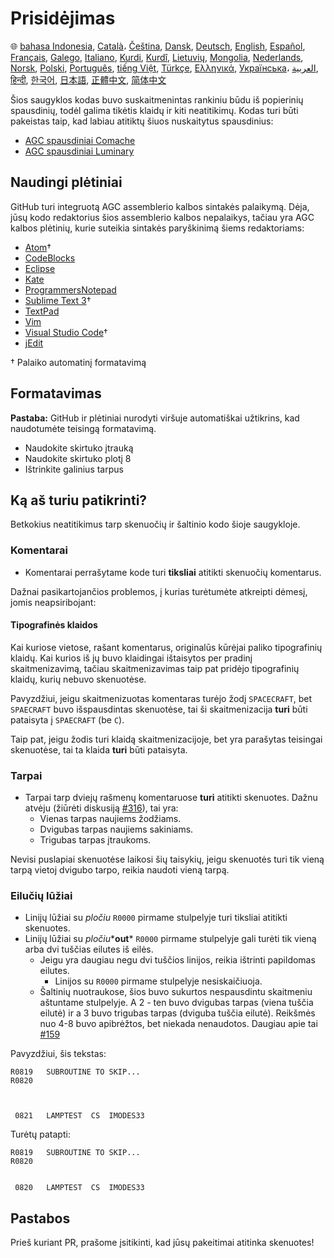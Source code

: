 # Prisidėjimas

🌐
[bahasa Indonesia][ID],
[Català][CA]،
[Čeština][CZ],
[Dansk][DA],
[Deutsch][DE],
[English][EN],
[Español][ES],
[Français][FR],
[Galego][GL],
[Italiano][IT],
[Kurdi][KU],
[Kurdî][KU],
[Lietuvių][LT],
[Mongolia][MN],
[Nederlands][NL],
[Norsk][NO],
[Polski][PL],
[Português][PT_BR],
[tiếng Việt][VI],
[Türkçe][TR],
[Ελληνικά][GR],
[Українська][UK]،
[العربية][AR],
[हिन्दी][HI_IN],
[한국어][KO_KR],
[日本語][JA],
[正體中文][ZH_TW],
[简体中文][ZH_CN]

[AR]:CONTRIBUTING.ar.md
[CA]:CONTRIBUTING.ca.md
[CZ]:CONTRIBUTING.cz.md
[DA]:CONTRIBUTING.da.md
[DE]:CONTRIBUTING.de.md
[EN]:../CONTRIBUTING.md
[ES]:CONTRIBUTING.es.md
[FR]:CONTRIBUTING.fr.md
[GL]:CONTRIBUTING.gl.md
[GR]:CONTRIBUTING.gr.md
[HI_IN]:CONTRIBUTING.hi_in.md
[ID]:CONTRIBUTING.id.md
[IT]:CONTRIBUTING.it.md
[JA]:CONTRIBUTING.ja.md
[KO_KR]:CONTRIBUTING.ko_kr.md
[KU]:CONTRIBUTING.ku.md
[LT]:CONTRIBUTING.lt.md
[MN]:CONTRIBUTING.mn.md
[NL]:CONTRIBUTING.nl.md
[NO]:CONTRIBUTING.no.md
[PL]:CONTRIBUTING.pl.md
[PT_BR]:CONTRIBUTING.pt_br.md
[TR]:CONTRIBUTING.tr.md
[UK]:CONTRIBUTING.uk.md
[VI]:CONTRIBUTING.vi.md
[ZH_CN]:CONTRIBUTING.zh_cn.md
[ZH_TW]:CONTRIBUTING.zh_tw.md

Šios saugyklos kodas buvo suskaitmenintas rankiniu būdu iš popierinių spausdinių, todėl galima tikėtis klaidų ir kiti neatitikimų. Kodas turi būti pakeistas taip, kad labiau atitiktų šiuos nuskaitytus spausdinius:

- [AGC spausdiniai Comache][8]
- [AGC spausdiniai Luminary][9]

## Naudingi plėtiniai

GitHub turi integruotą AGC assemblerio kalbos sintakės palaikymą. Dėja, jūsų kodo redaktorius šios assemblerio kalbos nepalaikys, tačiau yra AGC kalbos plėtinių, kurie suteikia sintakės paryškinimą šiems redaktoriams:

- [Atom][Atom]†
- [CodeBlocks][CodeBlocks]
- [Eclipse][Eclipse]
- [Kate][Kate]
- [ProgrammersNotepad][ProgrammersNotepad]
- [Sublime Text 3][Sublime Text]†
- [TextPad][TextPad]
- [Vim][Vim]
- [Visual Studio Code][VisualStudioCode]†
- [jEdit][jEdit]

† Palaiko automatinį formatavimą

[Atom]:https://github.com/Alhadis/language-agc
[CodeBlocks]:https://github.com/virtualagc/virtualagc/tree/master/Contributed/SyntaxHighlight/CodeBlocks
[Eclipse]:https://github.com/virtualagc/virtualagc/tree/master/Contributed/SyntaxHighlight/Eclipse
[Kate]:https://github.com/virtualagc/virtualagc/tree/master/Contributed/SyntaxHighlight/Kate
[ProgrammersNotepad]:https://github.com/virtualagc/virtualagc/tree/master/Contributed/SyntaxHighlight/ProgrammersNotepad
[Sublime Text]:https://github.com/jimlawton/AGC-Assembly
[TextPad]:https://github.com/virtualagc/virtualagc/tree/master/Contributed/SyntaxHighlight/TextPad
[Vim]:https://github.com/wsdjeg/vim-assembly
[VisualStudioCode]:https://github.com/wopian/agc-assembly
[jEdit]:https://github.com/virtualagc/virtualagc/tree/master/Contributed/SyntaxHighlight/jEdit

## Formatavimas

**Pastaba:** GitHub ir plėtiniai nurodyti viršuje automatiškai užtikrins, kad naudotumėte teisingą formatavimą.

- Naudokite skirtuko įtrauką
- Naudokite skirtuko plotį 8
- Ištrinkite galinius tarpus

## Ką aš turiu patikrinti?

Betkokius neatitikimus tarp skenuočių ir šaltinio kodo šioje saugykloje.

### Komentarai

- Komentarai perrašytame kode turi **tiksliai** atitikti skenuočių komentarus.

Dažnai pasikartojančios problemos, į kurias turėtumėte atkreipti dėmesį, jomis neapsiribojant:

#### Tipografinės klaidos

Kai kuriose vietose, rašant komentarus, originalūs kūrėjai paliko tipografinių klaidų. Kai kurios iš jų buvo klaidingai ištaisytos per pradinį skaitmenizavimą, tačiau skaitmenizavimas taip pat pridėjo tipografinių klaidų, kurių nebuvo skenuotėse.

Pavyzdžiui, jeigu skaitmenizuotas komentaras turėjo žodį `SPACECRAFT`, bet `SPAECRAFT` buvo išspausdintas skenuotėse, tai ši skaitmenizacija **turi** būti pataisyta į `SPAECRAFT` (be `C`).

Taip pat, jeigu žodis turi klaidą skaitmenizacijoje, bet yra parašytas teisingai skenuotėse, tai ta klaida **turi** būti pataisyta.

### Tarpai

- Tarpai tarp dviejų rašmenų komentaruose **turi** atitikti skenuotes. Dažnu atvėju (žiūrėti diskusiją [#316][10]), tai yra:
  - Vienas tarpas naujiems žodžiams.
  - Dvigubas tarpas naujiems sakiniams.
  - Trigubas tarpas įtraukoms.

Nevisi puslapiai skenuotėse laikosi šių taisykių, jeigu skenuotės turi tik vieną tarpą vietoj dvigubo tarpo, reikia naudoti vieną tarpą.

### Eilučių lūžiai

- Linijų lūžiai su *pločiu* `R0000` pirmame stulpelyje turi tiksliai atitikti skenuotes.
- Linijų lūžiai su *pločiu**__out__* `R0000` pirmame stulpelyje gali turėti tik vieną arba dvi tuščias eilutes iš eilės.
  - Jeigu yra daugiau negu dvi tuščios linijos, reikia ištrinti papildomas eilutes.
    - Linijos su `R0000` pirmame stulpelyje nesiskaičiuoja.
  - Šaltinių nuotraukose, šios buvo sukurtos nespausdintu skaitmeniu aštuntame stulpelyje. A 2 - ten buvo dvigubas tarpas (viena tuščia eilutė) ir a 3 buvo trigubas tarpas (dviguba tuščia eilutė). Reikšmės nuo 4-8 buvo apibrėžtos, bet niekada nenaudotos. Daugiau apie tai [#159][7]

Pavyzdžiui, šis tekstas:

```plain
R0819   SUBROUTINE TO SKIP...
R0820



 0821   LAMPTEST  CS  IMODES33
```

Turėtų patapti:

```plain
R0819   SUBROUTINE TO SKIP...
R0820


 0820   LAMPTEST  CS  IMODES33
```

## Pastabos

Prieš kuriant PR, prašome įsitikinti, kad jūsų pakeitimai atitinka skenuotes!

[0]:https://github.com/chrislgarry/Apollo-11/pull/new/master
[1]:http://www.ibiblio.org/apollo/ScansForConversion/Luminary099/
[2]:http://www.ibiblio.org/apollo/ScansForConversion/Comanche055/
[6]:https://github.com/wopian/agc-assembly#user-settings
[7]:https://github.com/chrislgarry/Apollo-11/issues/159
[8]:http://www.ibiblio.org/apollo/ScansForConversion/Comanche055/
[9]:http://www.ibiblio.org/apollo/ScansForConversion/Luminary099/
[10]:https://github.com/chrislgarry/Apollo-11/pull/316#pullrequestreview-102892741
